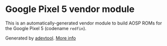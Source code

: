 # Google Pixel 5 vendor module

This is an automatically-generated vendor module to build AOSP ROMs for the Google Pixel 5 (codename `redfin`).

Generated by [adevtool](https://github.com/kdrag0n/adevtool). [More info](https://github.com/kdrag0n/adevtool/blob/main/README.md)
